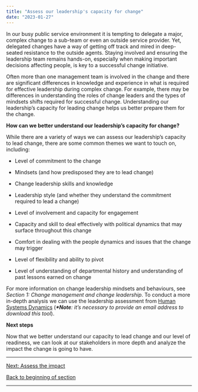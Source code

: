 ```yaml
---
title: "Assess our leadership's capacity for change"
date: "2023-01-27"
---
```


In our busy public service environment it is tempting to delegate a major, complex change to a sub-team or even an outside service provider. Yet, delegated changes have a way of getting off track and mired in deep-seated resistance to the outside agents. Staying involved and ensuring the leadership team remains hands-on, especially when making important decisions affecting people, is key to a successful change initiative.

Often more than one management team is involved in the change and there are significant differences in knowledge and experience in what is required for effective leadership during complex change. For example, there may be differences in understanding the roles of change leaders and the types of mindsets shifts required for successful change. Understanding our leadership’s capacity for leading change helps us better prepare them for the change.

**How can we better understand our leadership’s capacity for change?**

While there are a variety of ways we can assess our leadership’s capacity to lead change, there are some common themes we want to touch on, including:

- Level of commitment to the change

- Mindsets (and how predisposed they are to lead change)

- Change leadership skills and knowledge

- Leadership style (and whether they understand the commitment required to lead a change)

- Level of involvement and capacity for engagement

- Capacity and skill to deal effectively with political dynamics that may surface throughout this change

- Comfort in dealing with the people dynamics and issues that the change may trigger

- Level of flexibility and ability to pivot

- Level of understanding of departmental history and understanding of past lessons earned on change

For more information on change leadership mindsets and behaviours, see _Section 1: Change management and change leadership_. To conduct a more in-depth analysis we can use the leadership assessment from [Human Systems Dynamics](https://www.hsdinstitute.org/resources/leadership-as-fit-a-tool-to-assess-leadership-capacity.html) (**_\*Note_**_: it’s necessary to provide an email address to download this tool_).

**Next steps**

Now that we better understand our capacity to lead change and our level of readiness, we can look at our stakeholders in more depth and analyze the impact the change is going to have.

* * *

[Next: Assess the impact](https://articles.alpha.canada.ca/framework-for-leading-change/assessing-the-impact/)

[Back to beginning of section](https://articles.alpha.canada.ca/framework-for-leading-change/capacity-readiness-and-impact/)

* * *
